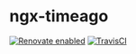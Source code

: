 # ngx-timeago

[![Renovate enabled](https://img.shields.io/badge/renovate-enabled-brightgreen.svg?style=flat-square)](https://renovateapp.com/)
[![TravisCI](https://travis-ci.org/ihym/ngx-timeago.svg?branch=master)](https://travis-ci.org/ihym/ngx-timeago)
